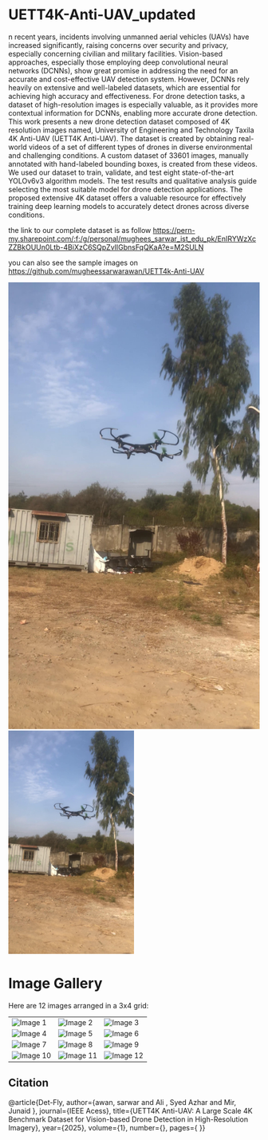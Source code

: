 # UETT4K-Anti-UAV_updated
n recent years, incidents involving unmanned aerial vehicles (UAVs) have increased significantly, raising concerns over security and privacy, especially concerning civilian and military facilities. Vision-based approaches, especially those employing deep convolutional neural networks (DCNNs), show great promise in addressing the need for an accurate and cost-effective UAV detection system. However, DCNNs rely heavily on extensive and well-labeled datasets, which are essential for achieving high accuracy and effectiveness. For drone detection tasks, a dataset of high-resolution images is especially valuable, as it provides more contextual information for DCNNs, enabling more accurate drone detection. This work presents a new drone detection dataset composed of 4K resolution images named, University of Engineering and Technology Taxila 4K Anti-UAV (UETT4K Anti-UAV). The dataset is created by obtaining real-world videos of a set of different types of drones in diverse environmental and challenging conditions. A custom dataset of 33601 images, manually annotated with hand-labeled bounding boxes, is created from these videos. We used our dataset to train, validate, and test eight state-of-the-art YOLOv6v3 algorithm models. The test results and qualitative analysis guide selecting the most suitable model for drone detection applications. The proposed extensive 4K dataset offers a valuable resource for effectively training deep learning models to accurately detect drones across diverse conditions.



the link to our complete dataset is as follow 
https://pern-my.sharepoint.com/:f:/g/personal/mughees_sarwar_ist_edu_pk/EnIRYWzXcZZBkOUUn0Ltb-4BiXzC6SQpZvIlGbnsFqQKaA?e=M2SULN

you can also see the sample images on 
https://github.com/mugheessarwarawan/UETT4k-Anti-UAV

![Screenshot of Drone](https://github.com/mugheessarwarawan/UETT4k-Anti-UAV/blob/main/drone%20(15).jpg)
<img src="https://raw.githubusercontent.com/mugheessarwarawan/UETT4k-Anti-UAV/main/drone%20(15).jpg" alt="Drone in outdoor" width="50%">

# Image Gallery

Here are 12 images arranged in a 3x4 grid:

<table>
  <tr>
    <td><img src="[https://raw.githubusercontent.com/mugheessarwarawan/UETT4k-Anti-UAV/main/drone%20(15).jpg](https://github.com/mugheessarwarawan/UETT4k-Anti-UAV/blob/main/drone%20(8555).jpg)" alt="Image 1" width="100%"></td>
    <td><img src="https://raw.githubusercontent.com/your-repo/image2.jpg" alt="Image 2" width="100%"></td>
    <td><img src="https://raw.githubusercontent.com/your-repo/image3.jpg" alt="Image 3" width="100%"></td>
  </tr>
  <tr>
    <td><img src="https://raw.githubusercontent.com/your-repo/image4.jpg" alt="Image 4" width="100%"></td>
    <td><img src="https://raw.githubusercontent.com/your-repo/image5.jpg" alt="Image 5" width="100%"></td>
    <td><img src="https://raw.githubusercontent.com/your-repo/image6.jpg" alt="Image 6" width="100%"></td>
  </tr>
  <tr>
    <td><img src="https://raw.githubusercontent.com/your-repo/image7.jpg" alt="Image 7" width="100%"></td>
    <td><img src="https://raw.githubusercontent.com/your-repo/image8.jpg" alt="Image 8" width="100%"></td>
    <td><img src="https://raw.githubusercontent.com/your-repo/image9.jpg" alt="Image 9" width="100%"></td>
  </tr>
  <tr>
    <td><img src="https://raw.githubusercontent.com/your-repo/image10.jpg" alt="Image 10" width="100%"></td>
    <td><img src="https://raw.githubusercontent.com/your-repo/image11.jpg" alt="Image 11" width="100%"></td>
    <td><img src="https://raw.githubusercontent.com/your-repo/image12.jpg" alt="Image 12" width="100%"></td>
  </tr>
</table>







## Citation

@article{Det-Fly,
  author={awan, sarwar and Ali , Syed Azhar and Mir, Junaid },
  journal={IEEE Acess}, 
  title={UETT4K Anti-UAV: A Large Scale 4K Benchmark Dataset for Vision-based Drone Detection in High-Resolution Imagery}, 
  year={2025},
  volume={1},
  number={},
  pages={ }}
